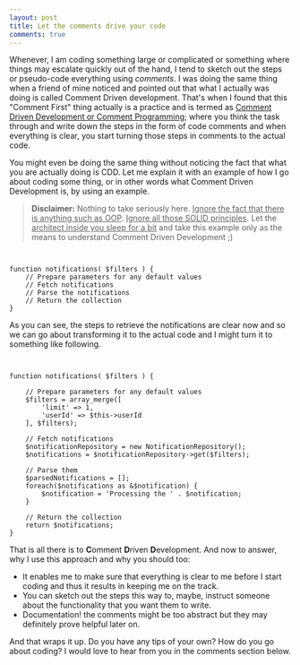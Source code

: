 ```yaml
---
layout: post
title: Let the comments drive your code
comments: true
---
```


Whenever, I am coding something large or complicated or something where things may escalate quickly out of the hand, I tend to sketch out the steps or pseudo-code everything using *comments*. I was doing the same thing when a friend of mine noticed and pointed out that what I actually was doing is called Comment Driven development. That's when I found that this "Comment First" thing actually is a practice and is termed as [Comment Driven Development or Comment Programming](https://en.wikipedia.org/wiki/Comment_programming); where you think the task through and write down the steps in the form of code comments and when everything is clear, you start turning those steps in comments to the actual code.

You might even be doing the same thing without noticing the fact that what you are actually doing is CDD. Let me explain it with an example of how I go about coding some thing, or in other words what Comment Driven Development is, by using an example.

>**Disclaimer:** Nothing to take seriously here. <u>Ignore the fact that there is anything such as OOP</u>. <u>Ignore all those SOLID principles</u>. Let the <u>architect inside you sleep for a bit</u> and take this example only as the means to understand Comment Driven Development ;)


<pre><code class="php">

function notifications( $filters ) {
    // Prepare parameters for any default values
    // Fetch notifications
    // Parse the notifications
    // Return the collection
}
</code></pre>

As you can see, the steps to retrieve the notifications are clear now and so we can go about transforming it to the actual code and I might turn it to something like following.

<pre><code class="php">

function notifications( $filters ) {

    // Prepare parameters for any default values
    $filters = array_merge([
        'limit' => 1,
        'userId' => $this->userId
    ], $filters);

    // Fetch notifications
    $notificationRepository = new NotificationRepository();
    $notifications = $notificationRepository->get($filters);

    // Parse them
    $parsedNotifications = [];
    foreach($notifications as &$notification) {
        $notification = 'Processing the ' . $notification;
    }

    // Return the collection
    return $notifications;
}
</code></pre>


That is all there is to **C**omment **D**riven **D**evelopment. And now to answer, why I use this approach and why you should too:

- It enables me to make sure that everything is clear to me before I start coding and thus it results in keeping me on the track.
- You can sketch out the steps this way to, maybe, instruct someone about the functionality that you want them to write.
- Documentation! the comments might be too abstract but they may definitely prove helpful later on.

And that wraps it up. Do you have any tips of your own? How do you go about coding? I would love to hear from you in the comments section below.
